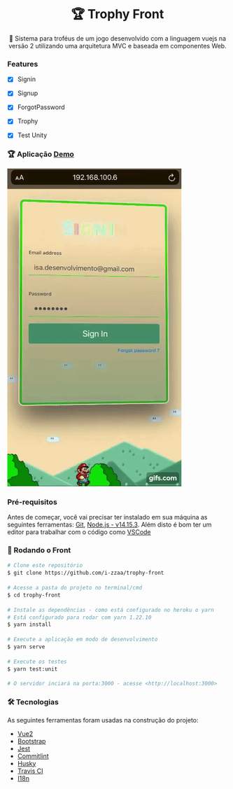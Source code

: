 <h1 align="center">
   🏆 Trophy Front
</h1>
<p align="center">🚀 Sistema para troféus de um jogo desenvolvido com a linguagem vuejs na versão 2 utilizando uma arquitetura MVC  
   e baseada em componentes Web.
</p>

### Features

- [x] Signin
- [x] Signup
- [x] ForgotPassword
- [x] Trophy
- [x] Test Unity


### 🏆 Aplicação [Demo](https://trophy-front.herokuapp.com/)

   ![APP](https://github.com/isa-desenvolvimento/trophy-front/blob/master/src/assets/trophy.gif)

### Pré-requisitos

Antes de começar, você vai precisar ter instalado em sua máquina as seguintes ferramentas:
[Git](https://git-scm.com), [Node.js - v14.15.3](https://nodejs.org/en/). 
Além disto é bom ter um editor para trabalhar com o código como [VSCode](https://code.visualstudio.com/)

### 🎲 Rodando o Front

```bash
# Clone este repositório
$ git clone https://github.com/i-zzaa/trophy-front

# Acesse a pasta do projeto no terminal/cmd
$ cd trophy-front

# Instale as dependências - como está configurado no heroku o yarn
# Está configurado para rodar com yarn 1.22.10
$ yarn install

# Execute a aplicação em modo de desenvolvimento
$ yarn serve

# Execute os testes
$ yarn test:unit

# O servidor inciará na porta:3000 - acesse <http://localhost:3000>
```

### 🛠 Tecnologias

As seguintes ferramentas foram usadas na construção do projeto:

- [Vue2](https://vuejs.org/)
- [Bootstrap](https://getbootstrap.com/)
- [Jest](https://jestjs.io/)
- [Commitlint](https://commitlint.js.org/)
- [Husky](https://www.husky.com.br/)
- [Travis CI](https://travis-ci.com/)
- [I18n](https://kazupon.github.io/vue-i18n/installation.html)

